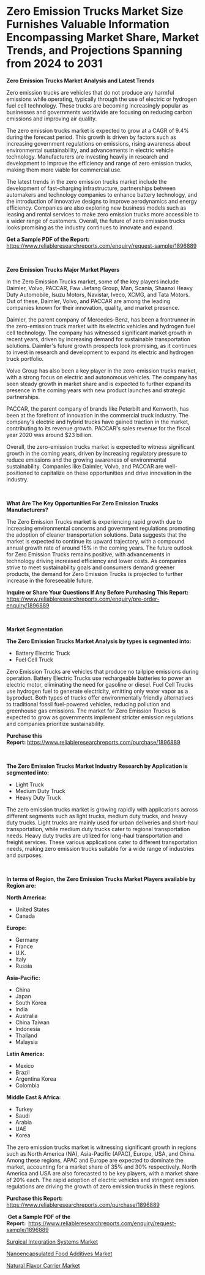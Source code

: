 <p><h1>Zero Emission Trucks Market Size Furnishes Valuable Information Encompassing Market Share, Market Trends, and Projections Spanning from 2024 to 2031</h1></p><p><strong>Zero Emission Trucks Market Analysis and Latest Trends</strong></p>
<p><p>Zero emission trucks are vehicles that do not produce any harmful emissions while operating, typically through the use of electric or hydrogen fuel cell technology. These trucks are becoming increasingly popular as businesses and governments worldwide are focusing on reducing carbon emissions and improving air quality.</p><p>The zero emission trucks market is expected to grow at a CAGR of 9.4% during the forecast period. This growth is driven by factors such as increasing government regulations on emissions, rising awareness about environmental sustainability, and advancements in electric vehicle technology. Manufacturers are investing heavily in research and development to improve the efficiency and range of zero emission trucks, making them more viable for commercial use.</p><p>The latest trends in the zero emission trucks market include the development of fast-charging infrastructure, partnerships between automakers and technology companies to enhance battery technology, and the introduction of innovative designs to improve aerodynamics and energy efficiency. Companies are also exploring new business models such as leasing and rental services to make zero emission trucks more accessible to a wider range of customers. Overall, the future of zero emission trucks looks promising as the industry continues to innovate and expand.</p></p>
<p><strong>Get a Sample PDF of the Report:&nbsp;</strong> <a href="https://www.reliableresearchreports.com/enquiry/request-sample/1896889">https://www.reliableresearchreports.com/enquiry/request-sample/1896889</a></p>
<p>&nbsp;</p>
<p><strong>Zero Emission Trucks Major Market Players</strong></p>
<p><p>In the Zero Emission Trucks market, some of the key players include Daimler, Volvo, PACCAR, Faw Jiefang Group, Man, Scania, Shaanxi Heavy Duty Automobile, Isuzu Motors, Navistar, Iveco, XCMG, and Tata Motors. Out of these, Daimler, Volvo, and PACCAR are among the leading companies known for their innovation, quality, and market presence.</p><p>Daimler, the parent company of Mercedes-Benz, has been a frontrunner in the zero-emission truck market with its electric vehicles and hydrogen fuel cell technology. The company has witnessed significant market growth in recent years, driven by increasing demand for sustainable transportation solutions. Daimler's future growth prospects look promising, as it continues to invest in research and development to expand its electric and hydrogen truck portfolio.</p><p>Volvo Group has also been a key player in the zero-emission trucks market, with a strong focus on electric and autonomous vehicles. The company has seen steady growth in market share and is expected to further expand its presence in the coming years with new product launches and strategic partnerships.</p><p>PACCAR, the parent company of brands like Peterbilt and Kenworth, has been at the forefront of innovation in the commercial truck industry. The company's electric and hybrid trucks have gained traction in the market, contributing to its revenue growth. PACCAR's sales revenue for the fiscal year 2020 was around $23 billion.</p><p>Overall, the zero-emission trucks market is expected to witness significant growth in the coming years, driven by increasing regulatory pressure to reduce emissions and the growing awareness of environmental sustainability. Companies like Daimler, Volvo, and PACCAR are well-positioned to capitalize on these opportunities and drive innovation in the industry.</p></p>
<p>&nbsp;</p>
<p><strong>What Are The Key Opportunities For Zero Emission Trucks Manufacturers?</strong></p>
<p><p>The Zero Emission Trucks market is experiencing rapid growth due to increasing environmental concerns and government regulations promoting the adoption of cleaner transportation solutions. Data suggests that the market is expected to continue its upward trajectory, with a compound annual growth rate of around 15% in the coming years. The future outlook for Zero Emission Trucks remains positive, with advancements in technology driving increased efficiency and lower costs. As companies strive to meet sustainability goals and consumers demand greener products, the demand for Zero Emission Trucks is projected to further increase in the foreseeable future.</p></p>
<p><strong>Inquire or Share Your Questions If Any Before Purchasing This Report:</strong> <a href="https://www.reliableresearchreports.com/enquiry/pre-order-enquiry/1896889">https://www.reliableresearchreports.com/enquiry/pre-order-enquiry/1896889</a></p>
<p>&nbsp;</p>
<p><strong>Market Segmentation</strong></p>
<p><strong>The Zero Emission Trucks Market Analysis by types is segmented into:</strong></p>
<p><ul><li>Battery Electric Truck</li><li>Fuel Cell Truck</li></ul></p>
<p><p>Zero Emission Trucks are vehicles that produce no tailpipe emissions during operation. Battery Electric Trucks use rechargeable batteries to power an electric motor, eliminating the need for gasoline or diesel. Fuel Cell Trucks use hydrogen fuel to generate electricity, emitting only water vapor as a byproduct. Both types of trucks offer environmentally friendly alternatives to traditional fossil fuel-powered vehicles, reducing pollution and greenhouse gas emissions. The market for Zero Emission Trucks is expected to grow as governments implement stricter emission regulations and companies prioritize sustainability.</p></p>
<p><strong>Purchase this Report:&nbsp;</strong><a href="https://www.reliableresearchreports.com/purchase/1896889">https://www.reliableresearchreports.com/purchase/1896889</a></p>
<p>&nbsp;</p>
<p><strong>The Zero Emission Trucks Market Industry Research by Application is segmented into:</strong></p>
<p><ul><li>Light Truck</li><li>Medium Duty Truck</li><li>Heavy Duty Truck</li></ul></p>
<p><p>The zero emission trucks market is growing rapidly with applications across different segments such as light trucks, medium duty trucks, and heavy duty trucks. Light trucks are mainly used for urban deliveries and short-haul transportation, while medium duty trucks cater to regional transportation needs. Heavy duty trucks are utilized for long-haul transportation and freight services. These various applications cater to different transportation needs, making zero emission trucks suitable for a wide range of industries and purposes.</p></p>
<p>&nbsp;</p>
<p><strong>In terms of Region, the Zero Emission Trucks Market Players available by Region are:</strong></p>
<p>
    <p> <strong> North America: </strong>
        <ul>
            <li>United States</li>
            <li>Canada</li>
        </ul>
        </p> 
    <p> <strong> Europe: </strong>
        <ul>
            <li>Germany</li>
            <li>France</li>
            <li>U.K.</li>
            <li>Italy</li>
            <li>Russia</li>
        </ul>
        </p> 
    <p> <strong> Asia-Pacific: </strong>
        <ul>
            <li>China</li>
            <li>Japan</li>
            <li>South Korea</li>
            <li>India</li>
            <li>Australia</li>
            <li>China Taiwan</li>
            <li>Indonesia</li>
            <li>Thailand</li>
            <li>Malaysia</li>
        </ul>
        </p> 
    <p> <strong> Latin America: </strong>
        <ul>
            <li>Mexico</li>
            <li>Brazil</li>
            <li>Argentina Korea</li>
            <li>Colombia</li>
        </ul>
        </p> 
    <p> <strong> Middle East & Africa: </strong>
        <ul>
            <li>Turkey</li>
            <li>Saudi</li>
            <li>Arabia</li>
            <li>UAE</li>
            <li>Korea</li>
        </ul>
    </p>
    </p>
<p><p>The zero emission trucks market is witnessing significant growth in regions such as North America (NA), Asia-Pacific (APAC), Europe, USA, and China. Among these regions, APAC and Europe are expected to dominate the market, accounting for a market share of 35% and 30% respectively. North America and USA are also forecasted to be key players, with a market share of 20% each. The rapid adoption of electric vehicles and stringent emission regulations are driving the growth of zero emission trucks in these regions.</p></p>
<p><strong>Purchase this Report: </strong><a href="https://www.reliableresearchreports.com/purchase/1896889">https://www.reliableresearchreports.com/purchase/1896889</a></p>
<p>&nbsp;<strong>Get a Sample PDF of the Report:&nbsp;&nbsp;</strong><a href="https://www.reliableresearchreports.com/enquiry/request-sample/1896889">https://www.reliableresearchreports.com/enquiry/request-sample/1896889</a></p>
<p><strong></strong></p>
<p><p><a href="https://view.publitas.com/reportprime-1/surgical-integration-systems-market-provides-a-comprehensive-analysis-including-a-macro-overview-of-the-market-as-well-as-micro-details-such-as-market-size-and-competitive-landscape/">Surgical Integration Systems Market</a></p><p><a href="https://view.publitas.com/reportprime-1/decoding-the-nanoencapsulated-food-additives-market-a-deep-dive-into-the-latest-market-trends-market-segmentation-and-competitive-analysis/">Nanoencapsulated Food Additives Market</a></p><p><a href="https://view.publitas.com/reportprime-1/natural-flavor-carrier-market-size-and-examines-its-market-scope-with-a-primary-focus-on-growth-opportunities-and-forecasted-trends-spanning-from-2023-to-2030/">Natural Flavor Carrier Market</a></p></p>